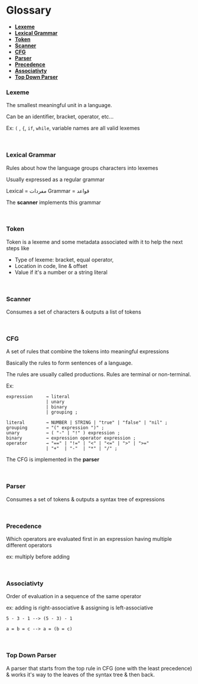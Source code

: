 # Glossary <!-- omit in toc -->

- [**Lexeme**](#lexeme)
- [**Lexical Grammar**](#lexical-grammar)
- [**Token**](#token)
- [**Scanner**](#scanner)
- [**CFG**](#cfg)
- [**Parser**](#parser)
- [**Precedence**](#precedence)
- [**Associativty**](#associativty)
- [**Top Down Parser**](#top-down-parser)


### **Lexeme**

The smallest meaningful unit in a language.

Can be an identifier, bracket, operator, etc...

Ex: `(` , `{`, `if`, `while`, variable names are all valid lexemes

<br>

### **Lexical Grammar**

Rules about how the language groups characters into lexemes

Usually expressed as a regular grammar

Lexical = مفردات
Grammar = قواعد

The **scanner** implements this grammar

<br>

### **Token**

Token is a lexeme and some metadata associated with it to help the next steps like

- Type of lexeme: bracket, equal operator,
- Location in code, line & offset
- Value if it's a number or a string literal

<br>

### **Scanner**

Consumes a set of characters & outputs a list of tokens

<br>

### **CFG**

A set of rules that combine the tokens into meaningful expressions

Basically the rules to form sentences of a language.

The rules are usually called productions. Rules are terminal or non-terminal.

Ex:

```
expression     → literal
               | unary
               | binary
               | grouping ;

literal        → NUMBER | STRING | "true" | "false" | "nil" ;
grouping       → "(" expression ")" ;
unary          → ( "-" | "!" ) expression ;
binary         → expression operator expression ;
operator       → "==" | "!=" | "<" | "<=" | ">" | ">="
               | "+"  | "-"  | "*" | "/" ;
```

The CFG is implemented in the **parser**

<br>

### **Parser**

Consumes a set of tokens & outputs a syntax tree of expressions

<br>


### **Precedence**

Which operators are evaluated first in an expression having multiple different operators

ex: multiply before adding

<br>

### **Associativty** 

Order of evaluation in a sequence of the same operator

ex: adding is right-associative & assigning is left-associative

```
5 - 3 - 1 --> (5 - 3) - 1

a = b = c --> a = (b = c)
```

<br>

### **Top Down Parser**

A parser that starts from the top rule in CFG (one with the least precedence) & works it's way to the leaves of the syntax tree & then back.

<br>